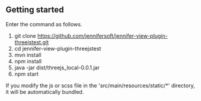 ## Getting started

Enter the command as follows.

 1. git clone https://github.com/jennifersoft/jennifer-view-plugin-threejstest.git 
 2. cd jennifer-view-plugin-threejstest
 3. mvn install
 4. npm install
 5. java -jar dist/threejs_local-0.0.1.jar
 6. npm start
 
 If you modify the js or scss file in the 'src/main/resources/static/*' directory, it will be automatically bundled.
